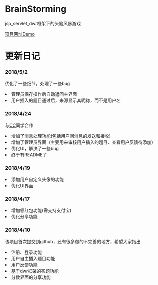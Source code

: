 # BrainStorming
jsp_servlet_dwr框架下的头脑风暴游戏

[项目网址Demo](http://47.96.162.8/AnswerSheet/)

# 更新日记

### 2018/5/2
优化了一些细节，处理了一些bug
<li>管理员保存操作后自动返回主界面
<li>用户插入的题目通过后，来源显示其昵称，而不是用户名

### 2018/4/24
与[CC](https://github.com/336655asd)同学合作
<li>增加了消息处理功能(包括用户间消息的发送和接收)
<li>增加了管理员界面（主要用来审核用户插入的题目、查看用户反馈待添加）
<li>优化UI，解决了一些bug
<li>终于有README了

### 2018/4/19
<li>添加用户自定义头像的功能
<li>优化UI界面

### 2018/4/17
<li>增加领红包功能(需支持支付宝)
<li>优化分享功能

### 2018/4/10
该项目首次提交到github，还有很多做的不完善的地方，希望大家指出
<li>注册、登录功能
<li>用户自主插入题目功能
<li>用户反馈功能
<li>基于dwr框架的答题功能
<li>分数界面的分享功能
